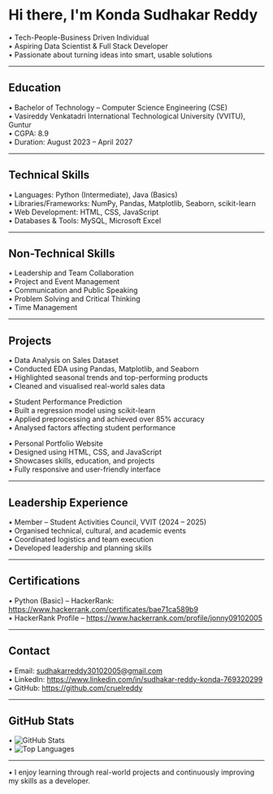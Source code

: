 # Hi there, I'm Konda Sudhakar Reddy

• Tech-People-Business Driven Individual  
• Aspiring Data Scientist & Full Stack Developer  
• Passionate about turning ideas into smart, usable solutions

---

## Education

• Bachelor of Technology – Computer Science Engineering (CSE)  
• Vasireddy Venkatadri International Technological University (VVITU), Guntur  
• CGPA: 8.9  
• Duration: August 2023 – April 2027

---

## Technical Skills

• Languages: Python (Intermediate), Java (Basics)  
• Libraries/Frameworks: NumPy, Pandas, Matplotlib, Seaborn, scikit-learn  
• Web Development: HTML, CSS, JavaScript  
• Databases & Tools: MySQL, Microsoft Excel

---

## Non-Technical Skills

• Leadership and Team Collaboration  
• Project and Event Management  
• Communication and Public Speaking  
• Problem Solving and Critical Thinking  
• Time Management

---

## Projects

• Data Analysis on Sales Dataset  
  • Conducted EDA using Pandas, Matplotlib, and Seaborn  
  • Highlighted seasonal trends and top-performing products  
  • Cleaned and visualised real-world sales data

• Student Performance Prediction  
  • Built a regression model using scikit-learn  
  • Applied preprocessing and achieved over 85% accuracy  
  • Analysed factors affecting student performance

• Personal Portfolio Website  
  • Designed using HTML, CSS, and JavaScript  
  • Showcases skills, education, and projects  
  • Fully responsive and user-friendly interface

---

## Leadership Experience

• Member – Student Activities Council, VVIT (2024 – 2025)  
  • Organised technical, cultural, and academic events  
  • Coordinated logistics and team execution  
  • Developed leadership and planning skills

---

## Certifications

• Python (Basic) – HackerRank: https://www.hackerrank.com/certificates/bae71ca589b9  
• HackerRank Profile – https://www.hackerrank.com/profile/jonny09102005

---

## Contact

• Email: sudhakarreddy30102005@gmail.com  
• LinkedIn: https://www.linkedin.com/in/sudhakar-reddy-konda-769320299  
• GitHub: https://github.com/cruelreddy

---

## GitHub Stats

• ![GitHub Stats](https://github-readme-stats.vercel.app/api?username=cruelreddy&show_icons=true&theme=github_dark)  
• ![Top Languages](https://github-readme-stats.vercel.app/api/top-langs/?username=cruelreddy&layout=compact&theme=github_dark)

---

• I enjoy learning through real-world projects and continuously improving my skills as a developer.

